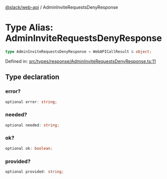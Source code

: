 [@slack/web-api](../index.md) / AdminInviteRequestsDenyResponse

# Type Alias: AdminInviteRequestsDenyResponse

```ts
type AdminInviteRequestsDenyResponse = WebAPICallResult & object;
```

Defined in: [src/types/response/AdminInviteRequestsDenyResponse.ts:11](https://github.com/slackapi/node-slack-sdk/blob/main/packages/web-api/src/types/response/AdminInviteRequestsDenyResponse.ts#L11)

## Type declaration

### error?

```ts
optional error: string;
```

### needed?

```ts
optional needed: string;
```

### ok?

```ts
optional ok: boolean;
```

### provided?

```ts
optional provided: string;
```
